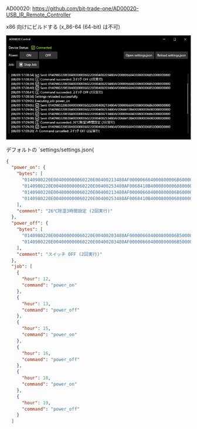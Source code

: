 AD00020: https://github.com/bit-trade-one/AD00020-USB_IR_Remote_Controller

x86 向けにビルドする (x_86-64 (64-bit) は不可)

![screenshot.png](screenshot.png)

デフォルトの `settings/settings.json{

```json
{
  "power_on": {
    "bytes": [
      "0140980220E004000000060220E00400213480AF000006604000800006B60000000000",
      "0140980220E004000000060220E00400253480AF0068410B4000800006080000000000",
      "0140980220E004000000060220E00400213480AF000006604000800006B60000000000",
      "0140980220E004000000060220E00400253480AF0068410B4000800006080000000000"
    ],
    "comment": "26℃除湿3時間設定 (2回実行)"
  },
  "power_off": {
    "bytes": [
      "0140980220E004000000060220E00400203480AF000006604000800006B50000000000",
      "0140980220E004000000060220E00400203480AF000006604000800006B50000000000"
    ],
    "comment": "スイッチ OFF (2回実行)"
  },
  "job": [
    {
      "hour": 12,
      "command": "power_on"
    },
    {
      "hour": 13,
      "command": "power_off"
    },
    {
      "hour": 15,
      "command": "power_on"
    },
    {
      "hour": 16,
      "command": "power_off"
    },
    {
      "hour": 18,
      "command": "power_on"
    },
    {
      "hour": 19,
      "command": "power_off"
    }
  ]
```
